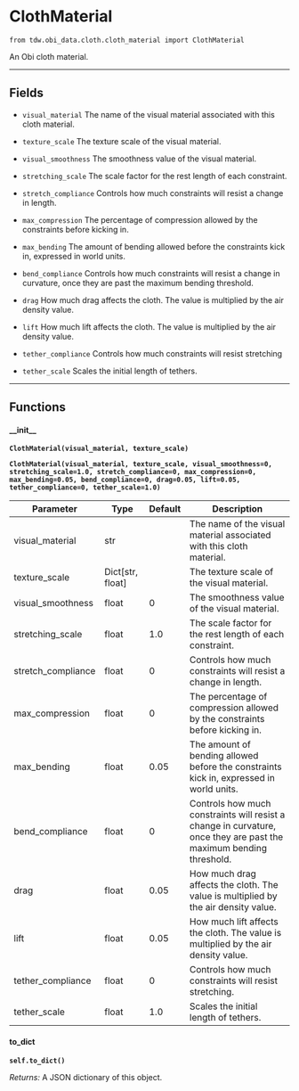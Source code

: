 # ClothMaterial

`from tdw.obi_data.cloth.cloth_material import ClothMaterial`

An Obi cloth material.

***

## Fields

- `visual_material` The name of the visual material associated with this cloth material.

- `texture_scale` The texture scale of the visual material.

- `visual_smoothness` The smoothness value of the visual material.

- `stretching_scale` The scale factor for the rest length of each constraint.

- `stretch_compliance` Controls how much constraints will resist a change in length.

- `max_compression` The percentage of compression allowed by the constraints before kicking in.

- `max_bending` The amount of bending allowed before the constraints kick in, expressed in world units.

- `bend_compliance` Controls how much constraints will resist a change in curvature, once they are past the maximum bending threshold.

- `drag` How much drag affects the cloth. The value is multiplied by the air density value.

- `lift` How much lift affects the cloth. The value is multiplied by the air density value.

- `tether_compliance` Controls how much constraints will resist stretching

- `tether_scale` Scales the initial length of tethers.

***

## Functions

#### \_\_init\_\_

**`ClothMaterial(visual_material, texture_scale)`**

**`ClothMaterial(visual_material, texture_scale, visual_smoothness=0, stretching_scale=1.0, stretch_compliance=0, max_compression=0, max_bending=0.05, bend_compliance=0, drag=0.05, lift=0.05, tether_compliance=0, tether_scale=1.0)`**

| Parameter | Type | Default | Description |
| --- | --- | --- | --- |
| visual_material |  str |  | The name of the visual material associated with this cloth material. |
| texture_scale |  Dict[str, float] |  | The texture scale of the visual material. |
| visual_smoothness |  float  | 0 | The smoothness value of the visual material. |
| stretching_scale |  float  | 1.0 | The scale factor for the rest length of each constraint. |
| stretch_compliance |  float  | 0 | Controls how much constraints will resist a change in length. |
| max_compression |  float  | 0 | The percentage of compression allowed by the constraints before kicking in. |
| max_bending |  float  | 0.05 | The amount of bending allowed before the constraints kick in, expressed in world units. |
| bend_compliance |  float  | 0 | Controls how much constraints will resist a change in curvature, once they are past the maximum bending threshold. |
| drag |  float  | 0.05 | How much drag affects the cloth. The value is multiplied by the air density value. |
| lift |  float  | 0.05 | How much lift affects the cloth. The value is multiplied by the air density value. |
| tether_compliance |  float  | 0 | Controls how much constraints will resist stretching. |
| tether_scale |  float  | 1.0 | Scales the initial length of tethers. |

#### to_dict

**`self.to_dict()`**

_Returns:_  A JSON dictionary of this object.

